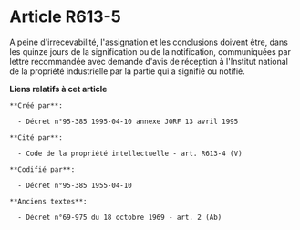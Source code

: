 # Article R613-5

A peine d'irrecevabilité, l'assignation et les conclusions doivent être, dans les quinze jours de la signification ou de la
notification, communiquées par lettre recommandée avec demande d'avis de réception à l'Institut national de la propriété
industrielle par la partie qui a signifié ou notifié.

**Liens relatifs à cet article**

	**Créé par**:

	  - Décret n°95-385 1995-04-10 annexe JORF 13 avril 1995

	**Cité par**:

	  - Code de la propriété intellectuelle - art. R613-4 (V)

	**Codifié par**:

	  - Décret n°95-385 1955-04-10

	**Anciens textes**:

	  - Décret n°69-975 du 18 octobre 1969 - art. 2 (Ab)
